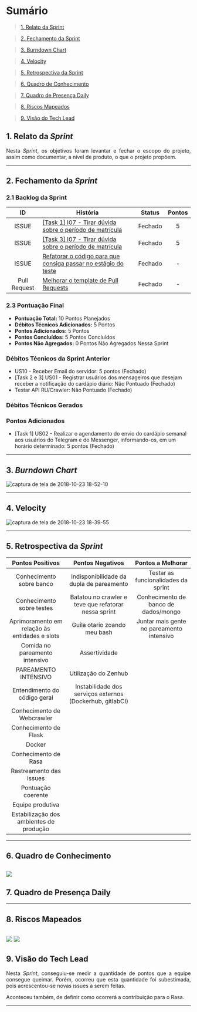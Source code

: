 # Sumário

>[1. Relato da Sprint](#1-relato-da-sprint)

>[2. Fechamento da Sprint](#2-fechamento-da-sprint)

>[3. Burndown Chart](#3-brundown-chart)

>[4. Velocity](#4-velocity)

>[5. Retrospectiva da Sprint](#5-retrospectiva-da-sprint)

>[6. Quadro de Conhecimento](#6-quadro-de-conhecimento)

>[7. Quadro de Presença Daily](#7-quadro-de-presença-daily)

>[8. Riscos Mapeados](#8-riscos-mapeados)

>[9. Visão do Tech Lead](#9-visão-do-tech-lead)

## 1. Relato da _Sprint_

<p align="justify"> Nesta <i>Sprint</i>, os objetivos foram levantar e fechar o escopo do projeto, assim como documentar,  a nível de produto, o que o projeto propõem.


------------

## 2. Fechamento da _Sprint_

### 2.1 Backlog da Sprint

| ID | História | Status | Pontos |
|:--:| ------- | :----: | :----: |
|ISSUE|[[Task 1] I07 - Tirar dúvida sobre o período de matrícula](https://github.com/fga-eps-mds/2018.2-Lino/issues/126)| Fechado | 5 |
|ISSUE|[[Task 3] I07 - Tirar dúvida sobre o período de matrícula](https://github.com/BotLino/Lino-WebCrawler/issues/127)| Fechado | 5 |
|ISSUE|[Refatorar o código para que consiga passar no estágio do teste](https://github.com/fga-eps-mds/2018.2-Lino/issues/125)| Fechado | - |
|Pull Request|[Melhorar o template de Pull Requests](https://github.com/fga-eps-mds/2018.2-Lino/pull/133)| Fechado | - |


### 2.3 Pontuação Final

* __Pontuação Total:__ 10 Pontos Planejados
* __Débitos Técnicos Adicionados:__ 5 Pontos
* __Pontos Adicionados:__ 5 Pontos
* __Pontos Concluídos:__ 5 Pontos Concluídos
* __Pontos Não Agregados:__ 0 Pontos Não Agregados Nessa Sprint

### Débitos Técnicos da Sprint Anterior

* US10 - Receber Email do servidor: 5 pontos (Fechado)
* [Task 2 e 3] US01 - Registrar usuários dos mensageiros que desejam receber a notificação do cardápio diário: Não Pontuado (Fechado)
* Testar API RU/Crawler: Não Pontuado (Fechado)


### Débitos Técnicos Gerados


### Pontos Adicionados
* [Task 1] US02 - Realizar o agendamento do envio do cardápio semanal aos usuários do Telegram e do Messenger, informando-os, em um horário determinado: 5 pontos (Fechado)

------------
## 3. _Burndown Chart_

![captura de tela de 2018-10-23 18-52-10](https://user-images.githubusercontent.com/18364727/47393078-e492f280-d6f4-11e8-956f-675ce3f78242.png)

------------
## 4. Velocity

![captura de tela de 2018-10-23 18-39-55](https://user-images.githubusercontent.com/18364727/47392493-2a4ebb80-d6f3-11e8-93df-8006fda7b72d.png)

------------

## 5. Retrospectiva da _Sprint_

| Pontos Positivos                           | Pontos Negativos           | Pontos a Melhorar                 |
|:------------------------------------------:|:--------------------------:|:---------------------------------:|
| Conhecimento sobre banco | Indisponibilidade da dupla de pareamento | Testar as funcionalidades da sprint |
| Conhecimento sobre testes | Batatou no crawler e teve que refatorar nessa sprint | Conhecimento de banco de dados/mongo |
| Aprimoramento em relação às entidades e slots | Guila otario zoando meu bash | Juntar mais gente no pareamento intensivo |
| Comida no pareamento intensivo |Assertividade||
| PAREAMENTO INTENSIVO|Utilização do Zenhub||
| Entendimento do código geral|Instabilidade dos serviços externos (Dockerhub, gitlabCI)||
|Conhecimento de Webcrawler|||
|Conhecimento de Flask|||
|Docker|||
|Conhecimento de Rasa|||
|Rastreamento das issues|||
|Pontuação coerente|||
|Equipe produtiva|||
|Estabilização dos ambientes de produção|||

------------
## 6. Quadro de Conhecimento
![](https://i.imgur.com/xjFPtQT.png)
------------

## 7. Quadro de Presença Daily

------------
## 8. Riscos Mapeados
![](https://i.imgur.com/7weDoOU.png)
![](https://i.imgur.com/FFtuIVV.png)
------------
## 9. Visão do Tech Lead

<p align="justify"> Nesta <i>Sprint</i>, conseguiu-se medir a quantidade de pontos que a equipe consegue queimar. Porém, ocorreu que esta quantidade foi subestimada, pois acrescentou-se novas issues a serem feitas.</p>

<p align="justify"> Aconteceu também, de definir como ocorrerá a contribuição para o Rasa.</p>

------------